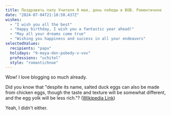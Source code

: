 ```yaml
---
title: Поздравить папу Учителя 9 мая, день победы в ВОВ. Романтичное
date: "2024-07-04T21:18:58.437Z"
wishes:
  - "I wish you all the best"
  - "Happy birthday, I wish you a fantastic year ahead!"
  - "May all your dreams come true"
  - "Wishing you happiness and success in all your endeavors"
selectedValues:
  recipients: "papu"
  holidays: "9-maya-den-pobedy-v-vov"
  professions: "uchitel"
  style: "romantichnoe"
---
```


Wow! I love blogging so much already.

Did you know that "despite its name, salted duck eggs can also be made from
chicken eggs, though the taste and texture will be somewhat different, and the
egg yolk will be less rich."?
([Wikipedia Link](https://en.wikipedia.org/wiki/Salted_duck_egg))

Yeah, I didn't either.
